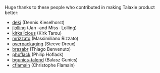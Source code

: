 Huge thanks to these people who contributed in making Talaxie product better:

 - [deki](https://github.com/deki) (Dennis Kieselhorst)
 - [jlolling](https://github.com/jlolling) (Jan -and Miss- Lolling)
 - [kirkalicious](https://github.com/kirkalicious) (Kirk Tarou)
 - [mrizzato](https://github.com/mrizzato) (Massimiliano Rizzato)
 - [overpackaging](https://github.com/overpackaging) (Steeve Dreux)
 - [brazabr](https://github.com/brazabr) (Thiago Benvenuto)
 - [phoflack](https://jira.talendforge.org/secure/ViewProfile.jspa?name=phoflack) (Philip Hoflack)
 - [bgunics-talend](https://github.com/bgunics-talend) (Balasz Gunics)
 - [cflamain](https://github.com/cflamain) (Christophe Flamain)